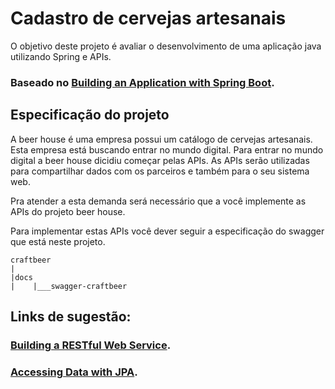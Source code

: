 # Cadastro de cervejas artesanais

O objetivo deste projeto é avaliar o desenvolvimento de uma aplicação java utilizando Spring e APIs.

### Baseado no [Building an Application with Spring Boot](https://spring.io/guides/gs/spring-boot/).

## Especificação do projeto

A beer house é uma empresa possui um catálogo de cervejas artesanais. Esta empresa está buscando entrar no mundo digital.
Para entrar no mundo digital a beer house dicidiu começar pelas APIs. As APIs serão utilizadas para compartilhar dados com os parceiros e também para o seu sistema web.

Pra atender a esta demanda será necessário que a você implemente as APIs do projeto beer house.

Para implementar estas APIs você dever seguir a especificação do swagger que está neste projeto.

    craftbeer
    |
    |docs
    |    |___swagger-craftbeer

## Links de sugestão:

### [Building a RESTful Web Service](https://spring.io/guides/gs/rest-service/).
### [Accessing Data with JPA](https://spring.io/guides/gs/accessing-data-jpa/).
